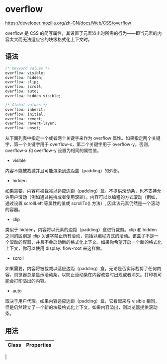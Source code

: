 # overflow

<https://developer.mozilla.org/zh-CN/docs/Web/CSS/overflow>

overflow 是 CSS 的简写属性，其设置了元素溢出时所需的行为——即当元素的内容太大而无法适应它的块级格式化上下文时。

## 语法

```css
/* Keyword values */
overflow: visible;
overflow: hidden;
overflow: clip;
overflow: scroll;
overflow: auto;
overflow: hidden visible;

/* Global values */
overflow: inherit;
overflow: initial;
overflow: revert;
overflow: revert-layer;
overflow: unset;
```

从下面列表中指定一个或者两个关键字来作为 overflow 属性。如果指定两个关键字，第一个关键字用于 overflow-x，第二个关键字用于 overflow-y。否则，overflow-x 和 overflow-y 设置为相同的属性值。

- visible

内容不能被裁减并且可能渲染到边距盒（padding）的外部。

- hidden

如果需要，内容将被裁减以适应边距（padding）盒。不提供滚动条，也不支持允许用户滚动（例如通过拖拽或者使用滚轮）。内容可以以编程的方式滚动（例如，通过设置 scrollLeft 等属性的值或 scrollTo() 方法）, 因此该元素仍然是一个滚动的容器。

- clip

类似于 hidden，内容将以元素的边距（padding）盒进行裁剪。clip 和 hidden 之间的区别是 clip 关键字禁止所有滚动，包括以编程方式的滚动。该盒子不是一个滚动的容器，并且不会启动新的格式化上下文。如果你希望开启一个新的格式化上下文，你可以使用 display: flow-root 来这样做。

- scroll

如果需要，内容将被裁减以适应边距（padding）盒。无论是否实际裁剪了任何内容，浏览器总是显示滚动条，以防止滚动条在内容改变时出现或者消失。打印机可能会打印溢出的内容。

- auto

取决于用户代理。如果内容适应边距（padding）盒，它看起来与 visible 相同，但是仍然建立了一个新的块级格式化上下文。如果内容溢出，则浏览器提供滚动条。

## 用法

| Class | Properties |
| ----- | ---------- |

|
